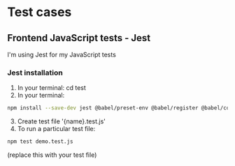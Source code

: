 # Test cases

## Frontend JavaScript tests - Jest

I'm using Jest for my JavaScript tests

### Jest installation
1. In your terminal: cd test
2. In your terminal: 
```sh
npm install --save-dev jest @babel/preset-env @babel/register @babel/core babel-jest 
```
3. Create test file '{name}.test.js'
4. To run a particular test file:  
```sh
npm test demo.test.js
```
(replace this with your test file)
